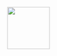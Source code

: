 <div id="header" align="center">
  <img src="https://tenor.com/view/lucky-star-anime-konata-izumi-computer-desktop-gif-14835314.gif" width="100"/>
</div>
